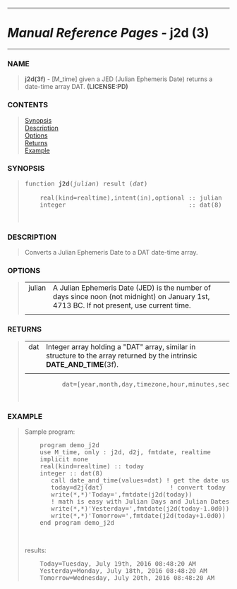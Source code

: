 <?
<body>
  <a name="top" id="top"></a>
  <div id="Container">
    <div id="Content">
      <div class="c29">
        <hr />
        <h1><i>Manual Reference Pages -</i> j2d (3)</h1>
        <hr />
      </div><a name="0"></a>
      <h3><a name="0">NAME</a></h3>
      <blockquote>
        <b>j2d(3f)</b> - [M_time] given a JED (Julian Ephemeris Date) returns a date-time array DAT. <b>(LICENSE:PD)</b>
      </blockquote><a name="contents" id="contents"></a>
      <h3>CONTENTS</h3>
      <blockquote>
        <a href="#1">Synopsis</a><br />
        <a href="#2">Description</a><br />
        <a href="#3">Options</a><br />
        <a href="#4">Returns</a><br />
        <a href="#5">Example</a><br />
      </blockquote><a name="8"></a>
      <h3><a name="8">SYNOPSIS</a></h3>
      <blockquote>
        <pre>
function <b>j2d</b>(<i>julian</i>) result (<i>dat</i>)
<br />    real(kind=realtime),intent(in),optional :: julian
    integer                                 :: dat(8)
<br />
</pre>
      </blockquote><a name="2"></a>
      <h3><a name="2">DESCRIPTION</a></h3>
      <blockquote>
        <p>Converts a Julian Ephemeris Date to a DAT date-time array.</p>
      </blockquote><a name="3"></a>
      <h3><a name="3">OPTIONS</a></h3>
      <blockquote>
        <table cellpadding="3">
          <tr valign="top">
            <td class="c30" width="6%" nowrap="nowrap">julian</td>
            <td valign="bottom">A Julian Ephemeris Date (JED) is the number of days since noon (not midnight) on January 1st, 4713 BC. If not present, use
            current time.</td>
          </tr>
          <tr>
            <td></td>
          </tr>
        </table>
      </blockquote><a name="4"></a>
      <h3><a name="4">RETURNS</a></h3>
      <blockquote>
        <table cellpadding="3">
          <tr valign="top">
            <td class="c30" width="6%" nowrap="nowrap">dat</td>
            <td valign="bottom">Integer array holding a "DAT" array, similar in structure to the array returned by the intrinsic
            <b>DATE_AND_TIME</b>(3f).</td>
          </tr>
          <tr>
            <td></td>
          </tr>
        </table><!-- .nf -->
        <pre>
          dat=[year,month,day,timezone,hour,minutes,seconds,milliseconds]
<br />
</pre>
      </blockquote><a name="5"></a>
      <h3><a name="5">EXAMPLE</a></h3>
      <blockquote>
        Sample program:
        <pre>
    program demo_j2d
    use M_time, only : j2d, d2j, fmtdate, realtime
    implicit none
    real(kind=realtime) :: today
    integer :: dat(8)
       call date_and_time(values=dat) ! get the date using intrinsic
       today=d2j(dat)                  ! convert today to Julian Date
       write(*,*)'Today=',fmtdate(j2d(today))
       ! math is easy with Julian Days and Julian Dates
       write(*,*)'Yesterday=',fmtdate(j2d(today-1.0d0))
       write(*,*)'Tomorrow=',fmtdate(j2d(today+1.0d0))
    end program demo_j2d
<br />
</pre>results:
        <pre>
    Today=Tuesday, July 19th, 2016 08:48:20 AM
    Yesterday=Monday, July 18th, 2016 08:48:20 AM
    Tomorrow=Wednesday, July 20th, 2016 08:48:20 AM
</pre>
      </blockquote><a name="6"></a>
    </div>
  </div>
</body>
